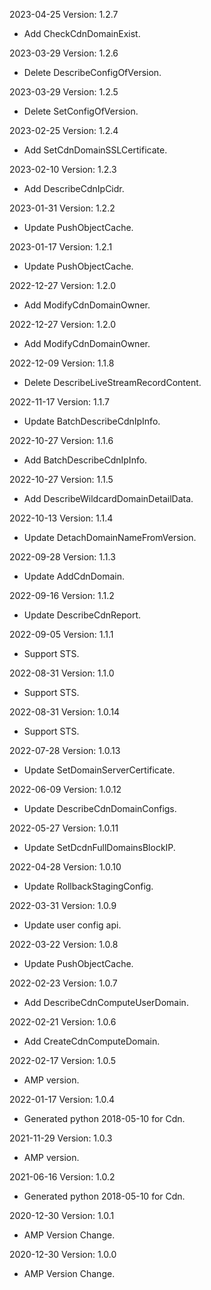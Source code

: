 2023-04-25 Version: 1.2.7
- Add CheckCdnDomainExist.

2023-03-29 Version: 1.2.6
- Delete DescribeConfigOfVersion.

2023-03-29 Version: 1.2.5
- Delete SetConfigOfVersion.

2023-02-25 Version: 1.2.4
- Add SetCdnDomainSSLCertificate.

2023-02-10 Version: 1.2.3
- Add DescribeCdnIpCidr.

2023-01-31 Version: 1.2.2
- Update PushObjectCache.

2023-01-17 Version: 1.2.1
- Update PushObjectCache.

2022-12-27 Version: 1.2.0
- Add ModifyCdnDomainOwner.

2022-12-27 Version: 1.2.0
- Add ModifyCdnDomainOwner.

2022-12-09 Version: 1.1.8
- Delete DescribeLiveStreamRecordContent.

2022-11-17 Version: 1.1.7
- Update BatchDescribeCdnIpInfo.

2022-10-27 Version: 1.1.6
- Add BatchDescribeCdnIpInfo.

2022-10-27 Version: 1.1.5
- Add DescribeWildcardDomainDetailData.

2022-10-13 Version: 1.1.4
- Update DetachDomainNameFromVersion.

2022-09-28 Version: 1.1.3
- Update AddCdnDomain.

2022-09-16 Version: 1.1.2
- Update DescribeCdnReport.

2022-09-05 Version: 1.1.1
- Support STS.

2022-08-31 Version: 1.1.0
- Support STS.

2022-08-31 Version: 1.0.14
- Support STS.

2022-07-28 Version: 1.0.13
 - Update SetDomainServerCertificate.

2022-06-09 Version: 1.0.12
 - Update DescribeCdnDomainConfigs.

2022-05-27 Version: 1.0.11
 - Update SetDcdnFullDomainsBlockIP.

2022-04-28 Version: 1.0.10
- Update RollbackStagingConfig.

2022-03-31 Version: 1.0.9
- Update user config api.

2022-03-22 Version: 1.0.8
- Update PushObjectCache.

2022-02-23 Version: 1.0.7
- Add DescribeCdnComputeUserDomain.

2022-02-21 Version: 1.0.6
- Add CreateCdnComputeDomain.

2022-02-17 Version: 1.0.5
- AMP version.

2022-01-17 Version: 1.0.4
- Generated python 2018-05-10 for Cdn.

2021-11-29 Version: 1.0.3
- AMP version.

2021-06-16 Version: 1.0.2
- Generated python 2018-05-10 for Cdn.

2020-12-30 Version: 1.0.1
- AMP Version Change.

2020-12-30 Version: 1.0.0
- AMP Version Change.

